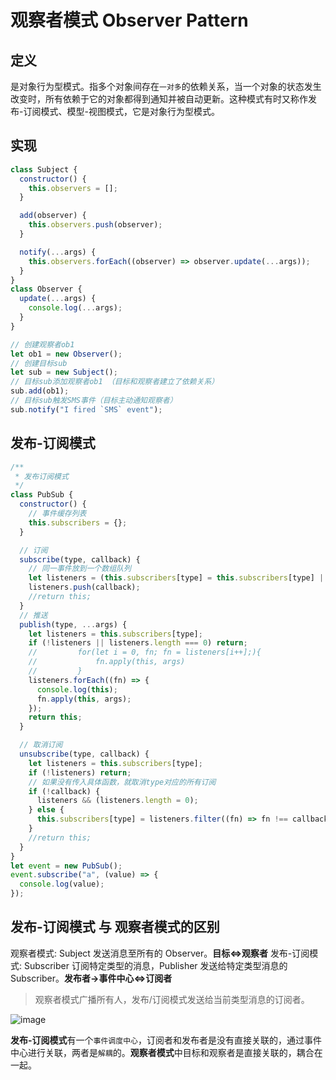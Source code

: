 # 观察者模式 Observer Pattern

## 定义

是对象行为型模式。指多个对象间存在`一对多`的依赖关系，当一个对象的状态发生改变时，所有依赖于它的对象都得到通知并被自动更新。这种模式有时又称作发布-订阅模式、模型-视图模式，它是对象行为型模式。

## 实现

```javascript
class Subject {
  constructor() {
    this.observers = [];
  }

  add(observer) {
    this.observers.push(observer);
  }

  notify(...args) {
    this.observers.forEach((observer) => observer.update(...args));
  }
}
class Observer {
  update(...args) {
    console.log(...args);
  }
}

// 创建观察者ob1
let ob1 = new Observer();
// 创建目标sub
let sub = new Subject();
// 目标sub添加观察者ob1 （目标和观察者建立了依赖关系）
sub.add(ob1);
// 目标sub触发SMS事件（目标主动通知观察者）
sub.notify("I fired `SMS` event");
```

## 发布-订阅模式

```javascript
/**
 * 发布订阅模式
 */
class PubSub {
  constructor() {
    // 事件缓存列表
    this.subscribers = {};
  }

  // 订阅
  subscribe(type, callback) {
    // 同一事件放到一个数组队列
    let listeners = (this.subscribers[type] = this.subscribers[type] || []);
    listeners.push(callback);
    //return this;
  }
  // 推送
  publish(type, ...args) {
    let listeners = this.subscribers[type];
    if (!listeners || listeners.length === 0) return;
    //         for(let i = 0, fn; fn = listeners[i++];){
    //             fn.apply(this, args)
    //         }
    listeners.forEach((fn) => {
      console.log(this);
      fn.apply(this, args);
    });
    return this;
  }

  // 取消订阅
  unsubscribe(type, callback) {
    let listeners = this.subscribers[type];
    if (!listeners) return;
    // 如果没有传入具体函数，就取消type对应的所有订阅
    if (!callback) {
      listeners && (listeners.length = 0);
    } else {
      this.subscribers[type] = listeners.filter((fn) => fn !== callback);
    }
    //return this;
  }
}
let event = new PubSub();
event.subscribe("a", (value) => {
  console.log(value);
});
```

## 发布-订阅模式 与 观察者模式的区别

观察者模式: Subject 发送消息至所有的 Observer。**目标<=>观察者**
发布-订阅模式: Subscriber 订阅特定类型的消息，Publisher 发送给特定类型消息的 Subscriber。**发布者->事件中心<=>订阅者**

> 观察者模式广播所有人，发布/订阅模式发送给当前类型消息的订阅者。

![image](https://provenr.obs.cn-north-4.myhuaweicloud.com/blog/pubsub.png)

**发布-订阅模式**有一个`事件调度中心`，订阅者和发布者是没有直接关联的，通过事件中心进行关联，两者是`解耦`的。**观察者模式**中目标和观察者是直接关联的，耦合在一起。
